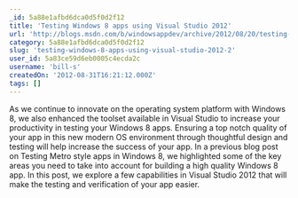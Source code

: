 ```yaml
---
_id: 5a88e1afbd6dca0d5f0d2f12
title: 'Testing Windows 8 apps using Visual Studio 2012'
url: 'http://blogs.msdn.com/b/windowsappdev/archive/2012/08/20/testing-windows-8-apps-using-visual-studio-2012.aspx'
category: 5a88e1afbd6dca0d5f0d2f12
slug: 'testing-windows-8-apps-using-visual-studio-2012-2'
user_id: 5a83ce59d6eb0005c4ecda2c
username: 'bill-s'
createdOn: '2012-08-31T16:21:12.000Z'
tags: []
---
```


As we continue to innovate on the operating system platform with Windows 8, we also enhanced the toolset available in Visual Studio to increase your productivity in testing your Windows 8 apps. Ensuring a top notch quality of your app in this new modern OS environment through thoughtful design and testing will help increase the success of your app. In a previous blog post on Testing Metro style apps in Windows 8, we highlighted some of the key areas you need to take into account for building a high quality Windows 8 app. In this post, we explore a few capabilities in Visual Studio 2012 that will make the testing and verification of your app easier.
